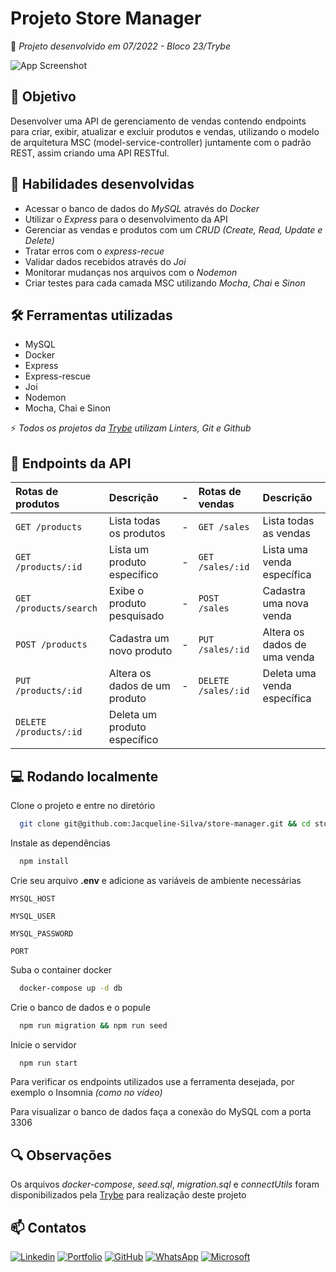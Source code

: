 # Projeto Store Manager

:rocket: *Projeto desenvolvido em 07/2022 - Bloco 23/Trybe*

![App Screenshot](./img/store-manager.gif)

## :dart: Objetivo

Desenvolver uma API de gerenciamento de vendas contendo endpoints para criar, exibir, atualizar e excluir produtos e vendas, utilizando o modelo de arquitetura MSC (model-service-controller) juntamente com o padrão REST, assim criando uma API RESTful.

## :brain: Habilidades desenvolvidas

- Acessar o banco de dados do *MySQL* através do *Docker*
- Utilizar o *Express* para o desenvolvimento da API
- Gerenciar as vendas e produtos com um *CRUD (Create, Read, Update e Delete)*
- Tratar erros com o *express-recue*
- Validar dados recebidos através do *Joi*
- Monitorar mudanças nos arquivos com o *Nodemon*
- Criar testes para cada camada MSC utilizando *Mocha*, *Chai* e *Sinon*

## :hammer_and_wrench: Ferramentas utilizadas

- MySQL
- Docker
- Express
- Express-rescue
- Joi
- Nodemon
- Mocha, Chai e Sinon

:zap: *Todos os projetos da [Trybe](https://www.betrybe.com/?utm_medium=cpc&utm_source=google&utm_campaign=Brand&utm_content=ad03_din_h&gclid=Cj0KCQjw852XBhC6ARIsAJsFPN0TgLB25i-0iaTXpXGAYC5i-3mDoTto4laUGYI5XZFJpSlNbrojLuUaAs6cEALw_wcB) utilizam Linters, Git e Github*

## :pushpin: Endpoints da API

| Rotas de produtos | Descrição       | - | Rotas de vendas | Descrição       |
| :---------- | :--------- | - | :----------  | :----------  |
| `GET /products` | Lista todas os produtos | - | `GET /sales` | Lista todas as vendas |
| `GET /products/:id` | Lista um produto específico | - | `GET /sales/:id` | Lista uma venda específica |
| `GET /products/search` | Exibe o produto pesquisado | - | `POST /sales` | Cadastra uma nova venda |
| `POST /products` | Cadastra um novo produto | - | `PUT /sales/:id` | Altera os dados de uma venda |
| `PUT /products/:id` | Altera os dados de um produto | - | `DELETE /sales/:id` | Deleta uma venda específica |
| `DELETE /products/:id` | Deleta um produto específico |

## :computer: Rodando localmente

Clone o projeto e entre no diretório

```bash
  git clone git@github.com:Jacqueline-Silva/store-manager.git && cd store-manager
```

Instale as dependências

```bash
  npm install
```

Crie seu arquivo **.env** e adicione as variáveis de ambiente necessárias

`MYSQL_HOST`

`MYSQL_USER`

`MYSQL_PASSWORD`

`PORT`

Suba o container docker

```bash
  docker-compose up -d db
```

Crie o banco de dados e o popule

```bash
  npm run migration && npm run seed
```

Inicie o servidor

```bash
  npm run start
```

Para verificar os endpoints utilizados use a ferramenta desejada, por exemplo o Insomnia *(como no vídeo)*

Para visualizar o banco de dados faça a conexão do MySQL com a porta 3306

## :mag: Observações

Os arquivos *docker-compose*, *seed.sql*, *migration.sql* e *connectUtils* foram disponibilizados pela [Trybe](https://www.betrybe.com/?utm_medium=cpc&utm_source=google&utm_campaign=Brand&utm_content=ad03_din_h&gclid=Cj0KCQjw852XBhC6ARIsAJsFPN0TgLB25i-0iaTXpXGAYC5i-3mDoTto4laUGYI5XZFJpSlNbrojLuUaAs6cEALw_wcB) para realização deste projeto

## :mailbox: Contatos

[![Linkedin](https://img.shields.io/badge/linkedin-0A66C2?style=for-the-badge&logo=linkedin&logoColor=white)](https://www.linkedin.com/in/jacqueline-sxds/)
[![Portfolio](https://img.shields.io/badge/my_portfolio-000?style=for-the-badge&logo=ko-fi&logoColor=white)](https://jacqueline-silva.github.io/)
[![GitHub](https://img.shields.io/badge/GitHub-100000?style=for-the-badge&logo=github&logoColor=white)](https://github.com/Jacqueline-Silva)
[![WhatsApp](https://img.shields.io/badge/WhatsApp-25D366?style=for-the-badge&logo=whatsapp&logoColor=white)](http://wa.me/5511946162157)
[![Microsoft](https://img.shields.io/badge/Microsoft_Outlook-0078D4?style=for-the-badge&logo=microsoft-outlook&logoColor=white)](jacque.sx@hotmail.com)
